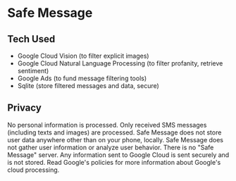 # Safe Message
Tech Used
---------
* Google Cloud Vision (to filter explicit images)
* Google Cloud Natural Language Processing (to filter profanity, retrieve sentiment)
* Google Ads (to fund message filtering tools)
* Sqlite (store filtered messages and data, secure)

Privacy
-------
No personal information is processed. Only received SMS messages (including texts and images) are processed.
Safe Message does not store user data anywhere other than on your phone, locally.
Safe Message does not gather user information or analyze user behavior. There is no "Safe Message" server.
Any information sent to Google Cloud is sent securely and is not stored. Read Google's policies for more information about Google's cloud processing.
